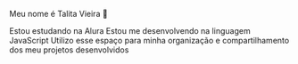 Meu nome é Talita Vieira 🥥

Estou estudando na Alura
Estou me desenvolvendo na linguagem JavaScript
Utilizo esse espaço para minha organização e compartilhamento dos meu projetos desenvolvidos
